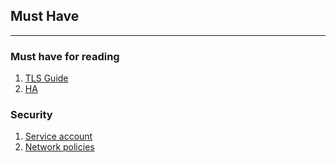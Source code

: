 ## Must Have
___

### Must have for reading

1. [TLS Guide](https://github.com/kelseyhightower/docker-kubernetes-tls-guide)
2. [HA](https://kubernetes.io/docs/admin/high-availability/)

### Security

1. [Service account](https://kubernetes.io/docs/user-guide/service-accounts/)
2. [Network policies](https://kubernetes.io/docs/user-guide/networkpolicies/)